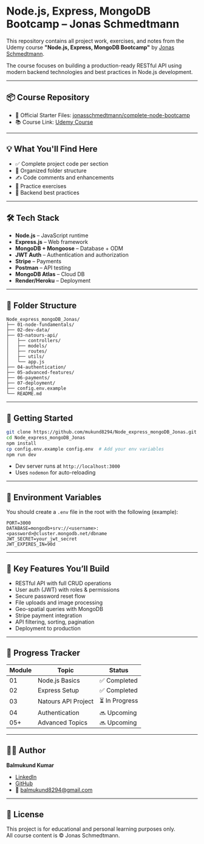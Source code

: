 # Node.js, Express, MongoDB Bootcamp – Jonas Schmedtmann

This repository contains all project work, exercises, and notes from the Udemy course **"Node.js, Express, MongoDB Bootcamp"** by [Jonas Schmedtmann](https://www.udemy.com/course/nodejs-express-mongodb-bootcamp/).

The course focuses on building a production-ready RESTful API using modern backend technologies and best practices in Node.js development.

---

## 📦 Course Repository

- 🔗 Official Starter Files: [jonasschmedtmann/complete-node-bootcamp](https://github.com/jonasschmedtmann/complete-node-bootcamp)
- 📚 Course Link: [Udemy Course](https://www.udemy.com/course/nodejs-express-mongodb-bootcamp)

---

## 💡 What You'll Find Here

- ✅ Complete project code per section
- 📁 Organized folder structure
- ✍️ Code comments and enhancements
- 🔁 Practice exercises
- 🧠 Backend best practices

---

## 🛠️ Tech Stack

- **Node.js** – JavaScript runtime
- **Express.js** – Web framework
- **MongoDB + Mongoose** – Database + ODM
- **JWT Auth** – Authentication and authorization
- **Stripe** – Payments
- **Postman** – API testing
- **MongoDB Atlas** – Cloud DB
- **Render/Heroku** – Deployment

---

## 📁 Folder Structure

```
Node_express_mongoDB_Jonas/
├── 01-node-fundamentals/
├── 02-dev-data/
├── 03-natours-api/
│   ├── controllers/
│   ├── models/
│   ├── routes/
│   ├── utils/
│   └── app.js
├── 04-authentication/
├── 05-advanced-features/
├── 06-payments/
├── 07-deployment/
├── config.env.example
└── README.md
```

---

## 🚀 Getting Started

```bash
git clone https://github.com/mukund8294/Node_express_mongoDB_Jonas.git
cd Node_express_mongoDB_Jonas
npm install
cp config.env.example config.env  # Add your env variables
npm run dev
```

- Dev server runs at `http://localhost:3000`
- Uses `nodemon` for auto-reloading

---

## 🔐 Environment Variables

You should create a `.env` file in the root with the following (example):

```
PORT=3000
DATABASE=mongodb+srv://<username>:<password>@cluster.mongodb.net/dbname
JWT_SECRET=your_jwt_secret
JWT_EXPIRES_IN=90d
```

---

## 🎯 Key Features You’ll Build

- RESTful API with full CRUD operations
- User auth (JWT) with roles & permissions
- Secure password reset flow
- File uploads and image processing
- Geo-spatial queries with MongoDB
- Stripe payment integration
- API filtering, sorting, pagination
- Deployment to production

---

## 📍 Progress Tracker

| Module | Topic               | Status         |
| ------ | ------------------- | -------------- |
| 01     | Node.js Basics      | ✅ Completed   |
| 02     | Express Setup       | ✅ Completed   |
| 03     | Natours API Project | ⏳ In Progress |
| 04     | Authentication      | 🔜 Upcoming    |
| 05+    | Advanced Topics     | 🔜 Upcoming    |

---

## 🙋‍♂️ Author

**Balmukund Kumar**

- [LinkedIn](https://www.linkedin.com/in/balmukund-kumar-1ba73b368/)
- [GitHub](https://github.com/mukund8294)
- 📧 balmukund8294@gmail.com

---

## 📄 License

This project is for educational and personal learning purposes only.  
All course content is © Jonas Schmedtmann.
